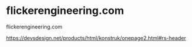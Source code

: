 # flickerengineering.com
flickerengineering.com

https://devsdesign.net/products/html/konstruk/onepage2.html#rs-header